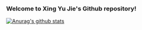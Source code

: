 ### Welcome to Xing Yu Jie's Github repository!
[![Anurag's github stats](https://github-readme-stats.vercel.app/api?username=xingyujie)](https://github.com/anuraghazra/github-readme-stats)

